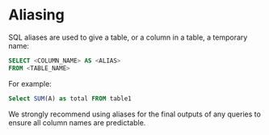 # Aliasing

SQL aliases are used to give a table, or a column in a table, a
temporary name:

```sql
SELECT <COLUMN_NAME> AS <ALIAS>
FROM <TABLE_NAME>
```

For example:

```sql
Select SUM(A) as total FROM table1
```

We strongly recommend using aliases for the final outputs of any
queries to ensure all column names are predictable.
